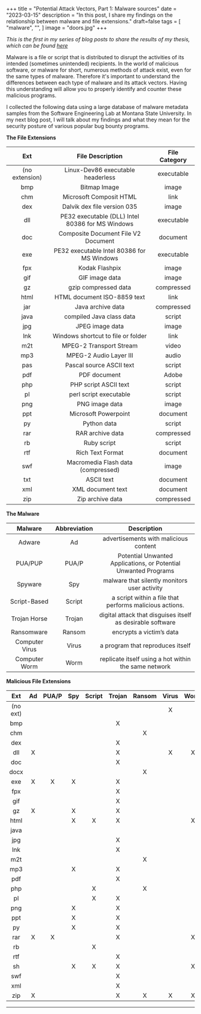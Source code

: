 +++
title = "Potential Attack Vectors, Part 1: Malware sources"
date = "2023-03-15"
description = "In this post, I share my findings on the relationship between malware and file extensions."
draft=false
tags = [
    "malware",
    "",
]
image = "doors.jpg"
+++

_This is the first in my series of blog posts to share the results of my thesis, which can be found [here](/assets/thesis.pdf)_

Malware is a file or script that is distributed to disrupt the activities of its intended (sometimes unintended) recipients. In the world of malicious software, or malware for short, numerous methods of attack exist, even for the same types of malware. Therefore it's important to understand the differences between each type of malware and its attack vectors. Having this understanding will allow you to properly identify and counter these malicious programs.  


I collected the following data using a large database of malware metadata samples from the Software Engineering Lab at Montana State University. In my next blog post, I will talk about my findings and what they mean for the security posture of various popular bug bounty programs.
 
 


**The File Extensions**

| Ext | File Description | File Category  |
|:------:|:------:|:------:|
|   (no extension)  |  Linux-Dev86 executable headerless  | executable  |
|   bmp   |   Bitmap Image    |    image    |
|   chm   |   Microsoft Composit HTML   |   link    |
|   dex   |   Dalvik dex file version 035   |   image   |
|   dll   |   PE32 executable (DLL) Intel 80386 for MS Windows   | executable |
|   doc   |   Composite Document File V2 Document   | document  |
|   exe   |   PE32 executable Intel 80386 for MS Windows    | executable  |
|   fpx   |   Kodak Flashpix  | image  |
|   gif   |   GIF image data    |   image   |
|   gz    |   gzip compressed data    |   compressed   |
|   html  |   HTML document ISO-8859 text   |   link    |
|   jar   |   Java archive data   |   compressed    |
|   java  |   compiled Java class data    |   script    |
|   jpg   |   JPEG image data   |   image   |
|   lnk   |   Windows shortcut to file or folder  |  link  |
|   m2t   |   MPEG-2 Transport Stream    |   video  |
|   mp3   |   MPEG-2 Audio Layer III  | audio  |
|   pas   |   Pascal source ASCII text    |   script    |
|   pdf   |   PDF document    |   Adobe   |
|   php   |   PHP script ASCII text   |   script    |
|   pl    |   perl script executable    |   script    |
|   png   |   PNG image data    |   image   |
|   ppt   |   Microsoft Powerpoint  | document  |
|   py    |   Python data |  script  |
|   rar   |   RAR archive data    |   compressed    |
|   rb    |   Ruby script         |   script   |
|   rtf   |   Rich Text Format    |   document    |
|   swf   |   Macromedia Flash data (compressed)    |   image   |
|   txt   |   ASCII text    |   document    |
|   xml   |   XML document text   |   document    |
|   zip   |   Zip archive data    |   compressed    |

**The Malware**

| Malware | Abbreviation | Description | 
|:------:|:------:|:------:|
|   Adware   |   Ad   | advertisements with malicious content |
|   PUA/PUP   |   PUA/P   |  Potential Unwanted Applications, or Potential Unwanted Programs   |
|   Spyware   |   Spy   | malware that silently monitors user activity |
|   Script-Based   |   Script   | a script within a file that performs malicious actions.    |
|   Trojan Horse    |   Trojan    | digital attack that disguises itself as desirable software  |
|   Ransomware    |    Ransom   | encrypts a victim’s data   |
|   Computer Virus    |   Virus   |  a program that reproduces itself  |
|   Computer Worm   |   Worm    | replicate itself using a hot  within the same network   |

**Malicious File Extensions**

| Ext | Ad | PUA/P | Spy | Script  |  Trojan  |  Ransom  |  Virus  |  Worm  |
|:------:|:------:|:------:|:-------:|:------:|:------:|:------:|:-------:|:-------:|
| (no ext) |  |  |  |  |  |  |X |  |
|   bmp    |  |  |  |  |X |  |  |  |
|   chm    |  |  |  |  |  |X |  |  | 
|   dex    |  |  |  |  |X |  |  |  |
|   dll    |X |  |  |  |X |  |X |X |
|   doc    |  |  |  |  |X |  |  |  |
|   docx   |  |  |  |  |  |X |  |  |
|   exe    |X |X |X |  |X |  |  |  |
|   fpx    |  |  |  |  |X |  |  |  |
|   gif    |  |  |  |  |X |  |  |  |
|   gz     |X |  |X |  |X |  |  |  |
|   html   |  |  |X |X |X |  |  |X |
|   java   |  |  |  |  |  |  |  |  |
|   jpg    |  |  |  |  |X |  |  |  |
|   lnk    |  |  |  |  |X |  |  |  |
|   m2t    |  |  |  |  |  |X |  |  |
|   mp3    |  |  |X |  |X |  |  |  |
|   pdf    |  |  |  |  |X |  |  |  |
|   php    |  |  |  |X |  |X |  |  |
|   pl     |  |  |  |X |X |  |  |  |
|   png    |  |  |X |  |X |  |  |  |
|   ppt    |  |  |X |  |X |  |  |  |
|   py     |  |  |X |  |X |  |  |  |
|   rar    |X |X |  |  |X |  |  |X |
|   rb     |  |  |  |X |  |  |  |  |
|   rtf    |  |  |  |  |X |  |  |  |
|   sh     |  |  |X |X |X |  |  |X |
|   swf    |  |  |  |  |X |  |  |  |
|   xml    |  |  |  |  |X |  |  |  |
|   zip    |X |  |  |  |X |X |X |X |      
***